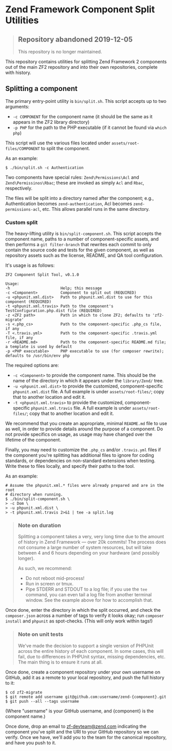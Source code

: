 Zend Framework Component Split Utilities
========================================

> ## Repository abandoned 2019-12-05
>
> This repository is no longer maintained.

This repository contains utilities for splitting Zend Framework 2 components out
of the main ZF2 repository and into their own repositories, complete with
history.

## Splitting a component

The primary entry-point utility is `bin/split.sh`. This script accepts up to two
arguments:

- `-c COMPONENT` for the component name (it should be the same as it appears in
  the ZF2 library directory)
- `-p PHP` for the path to the PHP executable (if it cannot be found via `which
  php`)

This script will use the various files located under
`assets/root-files/COMPONENT` to split the component.

As an example:

```console
$ ./bin/split.sh -c Authentication
```

Two components have special rules: `Zend\Permissions\Acl` and
`Zend\Permissinos\Rbac`; these are invoked as simply `Acl` and `Rbac`,
respectively.

The files will be split into a directory named after the component; e.g.,
Authentication becomes `zend-authentication`, Acl becomes
`zend-permissions-acl`, etc. This allows parallel runs in the same directory.

### Custom split

The heavy-lifting utility is `bin/split-component.sh`. This script accepts the component
name, paths to a number of component-specific assets, and then performs a `git
filter-branch` that rewrites each commit to only contain the source code and
tests for the given component, as well as repository assets such as the license,
README, and QA tool configuration.

It's usage is as follows:

```console
ZF2 Component Split Tool, v0.1.0

Usage:
-h                      Help; this message
-c <Component>          Component to split out (REQUIRED)
-u <phpunit.xml.dist>   Path to phpunit.xml.dist to use for this component (REQUIRED)
-t <phpunit.xml.travis> Path to the component's TestConfiguration.php.dist file (REQUIRED)
-z <ZF2 path>           Path in which to clone ZF2; defaults to 'zf2-migrate'
-s <.php_cs>            Path to the component-specific .php_cs file, if any
-T <.travis.yml>        Path to the component-specific .travis.yml file, if any
-r <README.md>          Path to the component-specific README.md file; a template is used by default
-p <PHP executable>     PHP executable to use (for composer rewrite); defaults to /usr/bin/env php
```

The required options are:

- `-c <Component>` to provide the component name. This should be the name of the
  directory in which it appears under the `library/Zend/` tree.
- `-u <phpunit.xml.dist>` to provide the customized,
  component-specific `phpunit.xml.dist` file. A full example is
  under `assets/root-files/`; copy that to another location and edit it.
- `-t <phpunit.xml.travis>` to provide the customized,
  component-specific `phpunit.xml.travis` file. A full example is
  under `assets/root-files/`; copy that to another location and edit it.

We recommend that you create an appropriate, minimal `README.md` file to use as
well, in order to provide details around the purpose of a component. Do not
provide specifics on usage, as usage may have changed over the lifetime of the
component.

Finally, you may need to customize the `.php_cs` and/or `.travis.yml` files if
the component you're splitting has additional files to ignore for coding
standards, or dependencies on non-standard extensions when testing. Write these
to files locally, and specify their paths to the tool.

As an example:

```console
# Assume the phpunit.xml.* files were already prepared and are in the root
# directory when running.
$ ./bin/split-component.sh \
> -c Dom \
> -u phpunit.xml.dist \
> -t phpunit.xml.travis 2>&1 | tee -a split.log
```

> ### Note on duration
>
> Splitting a component takes a very, very long time due to the amount of
> history in Zend Framework — over 20k commits! The process does not consume a
> large number of system resources, but will take between 4 and 6 hours
> depending on your hardware (and possibly longer).
>
> As such, we recommend:
>
> - Do not reboot mid-process!
> - Run in screen or tmux.
> - Pipe STDERR and STDOUT to a log file; if you use the `tee` command, you can
>   even tail a log file from another terminal window. See the example above for
>   how to accomplish that.

Once done, enter the directory in which the split occurred, and check the
`composer.json` across a number of tags to verify it looks okay; run `composer
install` and `phpunit` as spot-checks. (This will only work within tags!)

> ### Note on unit tests
>
> We've made the decision to support a single version of PHPUnit across the
> entire history of each component. In some cases, this will fail, due to
> differences in PHPUnit syntax, missing dependencies, etc. The main thing is
> to ensure it runs at all.

Once done, create a component repository under your own username on GitHub, add
it as a remote to your local repository, and push the full history to it:

```console
$ cd zf2-migrate
$ git remote add username git@github.com:username/zend-{component}.git
$ git push --all --tags username
```

(Where "username" is your GitHub username, and {component} is the component
name.)

Once done, drop an email to zf-devteam@zend.com indicating the component you've
split and the URI to your GitHub repository so we can verify. Once we have,
we'll add you to the team for the canonical repository, and have you push to it.